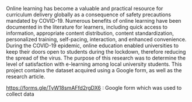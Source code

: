 Online learning has become a valuable and practical resource for curriculum delivery globally as a consequence of safety precautions mandated by COVID-19. Numerous benefits of online learning have been documented in the literature for learners, including quick access to information, appropriate content distribution, content standardization, personalized training, self-pacing, interaction, and enhanced convenience. During the COVID-19 epidemic, online education enabled universities to keep their doors open to students during the lockdown, therefore reducing the spread of the virus. The purpose of this research was to determine the level of satisfaction with e-learning among local university students. This project contains the dataset acquired using a Google form, as well as the research article.

https://forms.gle/TyW18smAFfd2rgDX6 : Google form which was used to collect data
